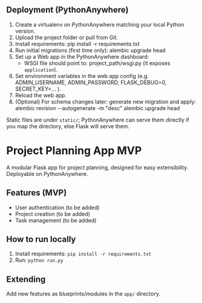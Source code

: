## Deployment (PythonAnywhere)

1. Create a virtualenv on PythonAnywhere matching your local Python version.
2. Upload the project folder or pull from Git.
3. Install requirements:
	pip install -r requirements.txt
4. Run initial migrations (first time only):
	alembic upgrade head
5. Set up a Web app in the PythonAnywhere dashboard:
	- WSGI file should point to: project_path/wsgi.py (it exposes `application`).
6. Set environment variables in the web app config (e.g. ADMIN_USERNAME, ADMIN_PASSWORD, FLASK_DEBUG=0, SECRET_KEY=... ).
7. Reload the web app.
8. (Optional) For schema changes later: generate new migration and apply:
	alembic revision --autogenerate -m "desc"
	alembic upgrade head

Static files are under `static/`; PythonAnywhere can serve them directly if you map the directory, else Flask will serve them.

# Project Planning App MVP

A modular Flask app for project planning, designed for easy extensibility. Deployable on PythonAnywhere.

## Features (MVP)
- User authentication (to be added)
- Project creation (to be added)
- Task management (to be added)

## How to run locally
1. Install requirements: `pip install -r requirements.txt`
2. Run: `python run.py`

## Extending
Add new features as blueprints/modules in the `app/` directory.

